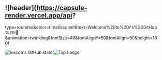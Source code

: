 ## ![header](https://capsule-render.vercel.app/api?
type=rounded&color=timeGradient&text=Welcome%20to%20𝓁's%20GitHub%20!👋
&animation=twinkling&fontSize=40&fontAlignY=50&fontAlign=50&height=180)


![luxcoa's GitHub stats](https://github-readme-stats.vercel.app/api?username=luxcoa&show_icons=true&theme=dark)
![Top Langs](https://github-readme-stats.vercel.app/api/top-langs/?username=luxcoa&layout=compact)
